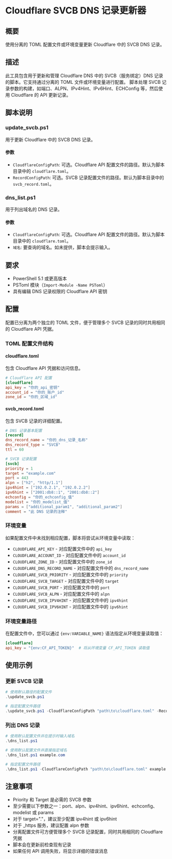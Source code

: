 # Cloudflare SVCB DNS 记录更新器

## 概要
使用分离的 TOML 配置文件或环境变量更新 Cloudflare 中的 SVCB DNS 记录。

## 描述
此工具包含用于更新和管理 Cloudflare DNS 中的 SVCB（服务绑定）DNS 记录的脚本。它支持通过分离的 TOML 文件或环境变量进行配置。
脚本处理 SVCB 记录参数的构建，如端口、ALPN、IPv4Hint、IPv6Hint、ECHConfig 等，然后使用 Cloudflare 的 API 更新记录。

## 脚本说明

### update_svcb.ps1
用于更新 Cloudflare 中的 SVCB DNS 记录。

#### 参数
- `CloudflareConfigPath`: 可选。Cloudflare API 配置文件的路径。默认为脚本目录中的 `cloudflare.toml`。
- `RecordConfigPath`: 可选。SVCB 记录配置文件的路径。默认为脚本目录中的 `svcb_record.toml`。

### dns_list.ps1
用于列出域名的 DNS 记录。

#### 参数
- `CloudflareConfigPath`: 可选。Cloudflare API 配置文件的路径。默认为脚本目录中的 `cloudflare.toml`。
- `域名`: 要查询的域名。如未提供，脚本会提示输入。

## 要求
- PowerShell 5.1 或更高版本
- PSToml 模块（`Import-Module -Name PSToml`）
- 具有编辑 DNS 记录权限的 Cloudflare API 密钥

## 配置
配置已分离为两个独立的 TOML 文件，便于管理多个 SVCB 记录的同时共用相同的 Cloudflare API 凭据。

### TOML 配置文件结构

#### cloudflare.toml
包含 Cloudflare API 凭据和访问信息。
```toml
# Cloudflare API 配置
[cloudflare]
api_key = "你的_api_密钥"
account_id = "你的_账户_id"
zone_id = "你的_区域_id"
```

#### svcb_record.toml
包含 SVCB 记录的详细配置。
```toml
# DNS 记录基本配置
[record]
dns_record_name = "你的_dns_记录_名称"
dns_record_type = "SVCB"
ttl = 60

# SVCB 记录配置
[svcb]
priority = 1
target = "example.com"
port = 443
alpn = ["h2", "http/1.1"]
ipv4hint = ["192.0.2.1", "192.0.2.2"]
ipv6hint = ["2001:db8::1", "2001:db8::2"]
echconfig = "你的_echconfig_值"
modelist = "你的_modelist_值"
params = ["additional_param1", "additional_param2"]
comment = "此 DNS 记录的注释"
```

### 环境变量
如果配置文件中未找到相应配置，脚本将尝试从环境变量中读取：
- `CLOUDFLARE_API_KEY` - 对应配置文件中的 `api_key`
- `CLOUDFLARE_ACCOUNT_ID` - 对应配置文件中的 `account_id`
- `CLOUDFLARE_ZONE_ID` - 对应配置文件中的 `zone_id`
- `CLOUDFLARE_DNS_RECORD_NAME` - 对应配置文件中的 `dns_record_name`
- `CLOUDFLARE_SVCB_PRIORITY` - 对应配置文件中的 `priority`
- `CLOUDFLARE_SVCB_TARGET` - 对应配置文件中的 `target`
- `CLOUDFLARE_SVCB_PORT` - 对应配置文件中的 `port`
- `CLOUDFLARE_SVCB_ALPN` - 对应配置文件中的 `alpn`
- `CLOUDFLARE_SVCB_IPV4HINT` - 对应配置文件中的 `ipv4hint`
- `CLOUDFLARE_SVCB_IPV6HINT` - 对应配置文件中的 `ipv6hint`

### 环境变量路径
在配置文件中，您可以通过 `{env:VARIABLE_NAME}` 语法指定从环境变量读取值：
```toml
[cloudflare]
api_key = "{env:CF_API_TOKEN}"  # 将从环境变量 CF_API_TOKEN 读取值
```

## 使用示例

### 更新 SVCB 记录
```powershell
# 使用默认路径的配置文件
.\update_svcb.ps1

# 指定配置文件路径
.\update_svcb.ps1 -CloudflareConfigPath "path\to\cloudflare.toml" -RecordConfigPath "path\to\svcb_record.toml"
```

### 列出 DNS 记录
```powershell
# 使用默认配置文件并在提示时输入域名
.\dns_list.ps1

# 使用默认配置文件并直接指定域名
.\dns_list.ps1 example.com

# 指定配置文件路径
.\dns_list.ps1 -CloudflareConfigPath "path\to\cloudflare.toml" example.com
```

## 注意事项
- Priority 和 Target 是必需的 SVCB 参数
- 至少需要以下参数之一：port、alpn、ipv4hint、ipv6hint、echconfig、modelist 或 params
- 对于 target="."，建议至少配置 ipv4hint 或 ipv6hint
- 对于 _https 服务，建议配置 alpn 参数
- 分离配置文件可方便管理多个 SVCB 记录配置，同时共用相同的 Cloudflare 凭据
- 脚本会在更新前检查现有记录
- 如果任何 API 调用失败，将显示详细的错误消息
